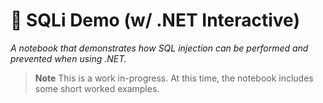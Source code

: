 # :syringe: SQLi Demo (w/ .NET Interactive)

*A notebook that demonstrates how SQL injection can be performed and prevented when using .NET.*

> **Note**
> This is a work in-progress.
> At this time, the notebook includes some short worked examples.
